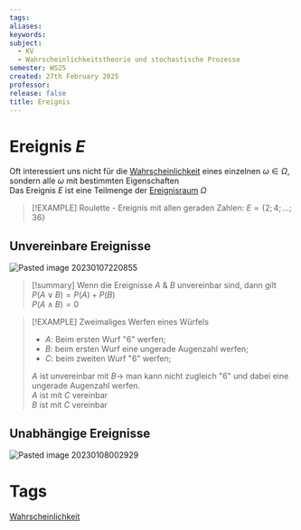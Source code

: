 ```yaml
---
tags: 
aliases: 
keywords: 
subject:
  - KV
  - Wahrscheinlichkeitstheorie und stochastische Prozesse
semester: WS25
created: 27th February 2025
professor:
release: false
title: Ereignis
---
```


# Ereignis $E$

Oft interessiert uns nicht für die [Wahrscheinlichkeit](Wahrscheinlichkeit.md) eines einzelnen $\omega\in\Omega$, sondern alle $\omega$ mit bestimmten Eigenschaften  
Das Ereignis $E$ ist eine Teilmenge der [Ereignisraum](Ereignisraum.md) $\Omega$

>[!EXAMPLE] Roulette - Ereignis mit allen geraden Zahlen: $E=\{2;4;\dots;36\}$

## Unvereinbare Ereignisse

![Pasted image 20230107220855](Pasted%20image%2020230107220855.png)

>[!summary] Wenn die Ereignisse $A$ & $B$ unvereinbar sind, dann gilt  
>$P(A\vee B)=P(A)+P(B)$  
>$P(A\wedge B)=0$
>

> [!EXAMPLE] Zweimaliges Werfen eines Würfels
> - $A$: Beim ersten Wurf "6" werfen;
> - $B$: beim ersten Wurf eine ungerade Augenzahl werfen;
> - $C$: beim zweiten Wurf "6" werfen;
> 
> $A$ ist unvereinbar mit $B\rightarrow$ man kann nicht zugleich "6" und dabei eine ungerade Augenzahl werfen.  
> $A$ ist mit $C$ vereinbar  
> $B$ ist mit $C$ vereinbar

## Unabhängige Ereignisse

![Pasted image 20230108002929](Pasted%20image%2020230108002929.png)

# Tags

[Wahrscheinlichkeit](Wahrscheinlichkeit.md)